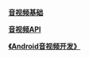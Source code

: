 **[音视频基础](https://github.com/chen-eugene/MediaCore/blob/master/node/%E9%9F%B3%E8%A7%86%E9%A2%91%E5%9F%BA%E7%A1%80%E7%9F%A5%E8%AF%86.md)**

**[音视频API]()**

**[《Android音视频开发》](https://github.com/chen-eugene/MediaCore/blob/master/node/Android/Android%E9%9F%B3%E8%A7%86%E9%A2%91%E5%BC%80%E5%8F%91.md)**
